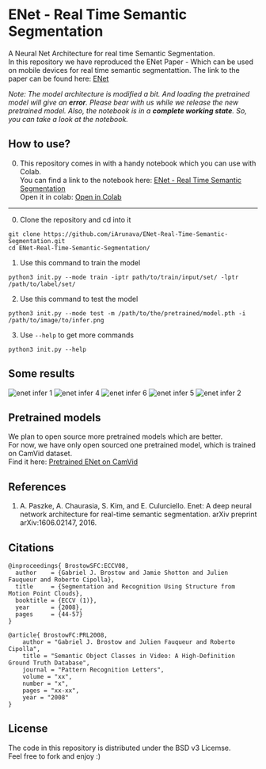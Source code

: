 # ENet - Real Time Semantic Segmentation

A Neural Net Architecture for real time Semantic Segmentation. <br/>
In this repository we have reproduced the ENet Paper - Which can be used on
mobile devices for real time semantic segmentattion. The link to the paper can be found here: [ENet](https://arxiv.org/pdf/1606.02147.pdf)

_Note: The model architecture is modified a bit. And loading the pretrained model will give an **error**. Please bear with us while we release the new pretrained model. Also, the notebook is in a **complete working state**. So, you can take a look at the notebook._

## How to use?

0. This repository comes in with a handy notebook which you can use with Colab. <br/>
You can find a link to the notebook here: [
ENet - Real Time Semantic Segmentation](https://github.com/iArunava/ENet-Real-Time-Semantic-Segmentation/blob/master/ENet-Real%20Time%20Semantic%20Segmentation.ipynb) <br/>
Open it in colab: [Open in Colab](https://colab.research.google.com/github/iArunava/ENet-Real-Time-Semantic-Segmentation/blob/master/ENet-Real%20Time%20Semantic%20Segmentation.ipynb)

---


0. Clone the repository and cd into it
```
git clone https://github.com/iArunava/ENet-Real-Time-Semantic-Segmentation.git
cd ENet-Real-Time-Semantic-Segmentation/
```

1. Use this command to train the model
```
python3 init.py --mode train -iptr path/to/train/input/set/ -lptr /path/to/label/set/
```

2. Use this command to test the model
```
python3 init.py --mode test -m /path/to/the/pretrained/model.pth -i /path/to/image/to/infer.png
```

3. Use `--help` to get more commands
```
python3 init.py --help
```

## Some results

![enet infer 1](https://user-images.githubusercontent.com/26242097/51782315-4b88d300-214c-11e9-9c92-3444c6582a80.png)
![enet infer 4](https://user-images.githubusercontent.com/26242097/51782341-a02c4e00-214c-11e9-8566-f2092ddad086.png)
![enet infer 6](https://user-images.githubusercontent.com/26242097/51782371-01542180-214d-11e9-80b8-55807f83f776.png)
![enet infer 5](https://user-images.githubusercontent.com/26242097/51782353-c3ef9400-214c-11e9-8c66-276795c83f08.png)
![enet infer 2](https://user-images.githubusercontent.com/26242097/51782324-6b1ffb80-214c-11e9-9f92-741954699f4d.png)

## Pretrained models

We plan to open source more pretrained models which are better.<br/>
For now, we have only open sourced one pretrained model, which is trained on CamVid dataset.<br/>
Find it here: [Pretrained ENet on CamVid](https://github.com/iArunava/ENet-Real-Time-Semantic-Segmentation/blob/master/datasets/CamVid/ckpt-enet.pth)

## References
1. A. Paszke, A. Chaurasia, S. Kim, and E. Culurciello.
Enet: A deep neural network architecture
for real-time semantic segmentation. arXiv preprint
arXiv:1606.02147, 2016.

## Citations

```
@inproceedings{ BrostowSFC:ECCV08,
  author    = {Gabriel J. Brostow and Jamie Shotton and Julien Fauqueur and Roberto Cipolla},
  title     = {Segmentation and Recognition Using Structure from Motion Point Clouds},
  booktitle = {ECCV (1)},
  year      = {2008},
  pages     = {44-57}
}

@article{ BrostowFC:PRL2008,
    author = "Gabriel J. Brostow and Julien Fauqueur and Roberto Cipolla",
    title = "Semantic Object Classes in Video: A High-Definition Ground Truth Database",
    journal = "Pattern Recognition Letters",
    volume = "xx",
    number = "x",   
    pages = "xx-xx",
    year = "2008"
}
```

## License

The code in this repository is distributed under the BSD v3 Licemse.<br/>
Feel free to fork and enjoy :)
